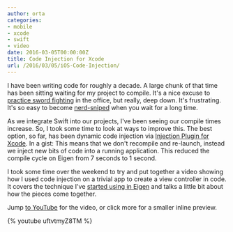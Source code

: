 ```yaml
---
author: orta
categories:
- mobile
- xcode
- swift
- video
date: 2016-03-05T00:00:00Z
title: Code Injection for Xcode
url: /2016/03/05/iOS-Code-Injection/
---
```


I have been writing code for roughly a decade. A large chunk of that time has been sitting waiting for my project to compile. It's a nice excuse to [practice sword fighting](https://xkcd.com/303/) in the office, but really, deep down. It's frustrating. It's so easy to become [nerd-sniped](https://xkcd.com/356/) when you wait for a long time.

As we integrate Swift into our projects, I've been seeing our compile times increase. So, I took some time to look at ways to improve this. The best option, so far, has been dynamic code injection via [Injection Plugin for Xcode](https://github.com/johnno1962/injectionforxcode). In a gist: This means that we don't recompile and re-launch, instead we inject new bits of code into a running application. This reduced the compile cycle on Eigen from 7 seconds to 1 second.

I took some time over the weekend to try and put together a video showing how I used code injection on a trivial app to create a view controller in code. It covers the technique I've [started using in Eigen](https://github.com/artsy/eigen/pull/1236) and talks a little bit about how the pieces come together.

Jump [to YouTube](https://www.youtube.com/watch?v=uftvtmyZ8TM) for the video, or click more for a smaller inline preview.

<!--more-->

{% youtube uftvtmyZ8TM %}